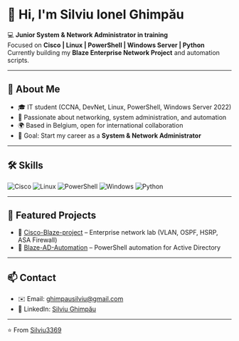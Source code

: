 # 👋 Hi, I'm Silviu Ionel Ghimpău

💻 **Junior System & Network Administrator in training**  
Focused on **Cisco | Linux | PowerShell | Windows Server | Python**  
Currently building my **Blaze Enterprise Network Project** and automation scripts.  

---

## 🚀 About Me
- 🎓 IT student (CCNA, DevNet, Linux, PowerShell, Windows Server 2022)  
- 🔧 Passionate about networking, system administration, and automation  
- 🌍 Based in Belgium, open for international collaboration  
- 🎯 Goal: Start my career as a **System & Network Administrator**  

---

## 🛠️ Skills
![Cisco](https://img.shields.io/badge/Cisco-Networking-blue?logo=cisco&logoColor=white)
![Linux](https://img.shields.io/badge/Linux-Admin-orange?logo=linux&logoColor=white)
![PowerShell](https://img.shields.io/badge/PowerShell-Scripting-blue?logo=powershell&logoColor=white)
![Windows](https://img.shields.io/badge/Windows%20Server-2022-0078D6?logo=windows&logoColor=white)
![Python](https://img.shields.io/badge/Python-Learning-yellow?logo=python&logoColor=white)

---

## 📂 Featured Projects
- 🔹 [Cisco-Blaze-project](https://github.com/Silviu3369/Cisco-Blaze-project) – Enterprise network lab (VLAN, OSPF, HSRP, ASA Firewall)  
- 🔹 [Blaze-AD-Automation](https://github.com/Silviu3369/Blaze-AD-Automation) – PowerShell automation for Active Directory  

---

## 📫 Contact
- ✉️ Email: [ghimpausilviu@gmail.com](mailto:ghimpausilviu@gmail.com)  
- 💼 LinkedIn: [Silviu Ghimpău](https://www.linkedin.com/in/silviu-ghimpau)  

---
⭐️ From [Silviu3369](https://github.com/Silviu3369)
